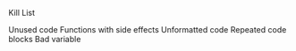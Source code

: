 Kill List

Unused code
Functions with side effects
Unformatted code
Repeated code blocks
Bad variable
